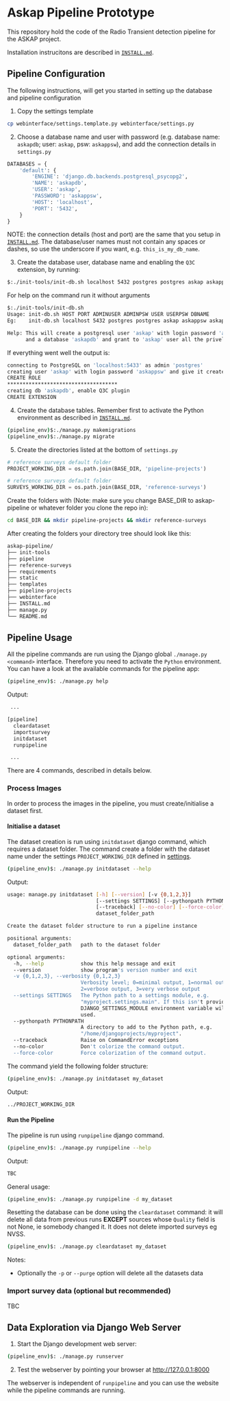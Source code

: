 # Askap Pipeline Prototype
This repository hold the code of the Radio Transient detection pipeline for the ASKAP project.

Installation instrucitons are described in [`INSTALL.md`](./INSTALL.md).

## Pipeline Configuration
The following instructions, will get you started in setting up the database and pipeline configuration
1. Copy the settings template

```bash
cp webinterface/settings.template.py webinterface/settings.py
```

2. Choose a database name and user with password (e.g. database name: `askapdb`; user: `askap`, psw: `askappsw`), and add the connection details in `settings.py`

```Python
DATABASES = {
    'default': {
        'ENGINE': 'django.db.backends.postgresql_psycopg2',
        'NAME': 'askapdb',
        'USER': 'askap',
        'PASSWORD': 'askappsw',
        'HOST': 'localhost',
        'PORT': '5432',
    }
}
```

NOTE: the connection details (host and port) are the same that you setup in [`INSTALL.md`](./INSTALL.md). The database/user names must not contain any spaces or dashes, so use the underscore if you want, e.g. `this_is_my_db_name`.

3. Create the database user, database name and enabling the `Q3C` extension, by running:

```bash
$:./init-tools/init-db.sh localhost 5432 postgres postgres askap askappsw askapdb
```

  For help on the command run it without arguments

```bash
$:./init-tools/init-db.sh
Usage: init-db.sh HOST PORT ADMINUSER ADMINPSW USER USERPSW DBNAME
Eg:    init-db.sh localhost 5432 postgres postgres askap askappsw askapdb

Help: This will create a postgresql user 'askap' with login password 'askappsw'
      and a database 'askapdb' and grant to 'askap' user all the priveleges to 'askapdb'
```

  If everything went well the output is:

```bash
connecting to PostgreSQL on 'localhost:5433' as admin 'postgres'
creating user 'askap' with login password 'askappsw' and give it createdb privileges
CREATE ROLE
************************************
creating db 'askapdb', enable Q3C plugin
CREATE EXTENSION
```

4. Create the database tables. Remember first to activate the Python environment as described in [`INSTALL.md`](./INSTALL.md).

```bash
(pipeline_env)$:./manage.py makemigrations
(pipeline_env)$:./manage.py migrate
```

5. Create the directories listed at the bottom of `settings.py`

```Python
# reference surveys default folder
PROJECT_WORKING_DIR = os.path.join(BASE_DIR, 'pipeline-projects')

# reference surveys default folder
SURVEYS_WORKING_DIR = os.path.join(BASE_DIR, 'reference-surveys')
```

Create the folders with (Note: make sure you change BASE_DIR to askap-pipeline or whatever folder you clone the repo in):

```bash
cd BASE_DIR && mkdir pipeline-projects && mkdir reference-surveys
```

After creating the folders your directory tree should look like this:

```bash
askap-pipeline/
├── init-tools
├── pipeline
├── reference-surveys
├── requirements
├── static
├── templates
├── pipeline-projects
├── webinterface
├── INSTALL.md
├── manage.py
└── README.md
```

## Pipeline Usage
All the pipeline commands are run using the Django global `./manage.py <command>` interface. Therefore you need to activate the `Python` environment. You can have a look at the available commands for the pipeline app:

```bash
(pipeline_env)$: ./manage.py help
```

Output:

```bash
 ...

[pipeline]
  cleardataset
  importsurvey
  initdataset
  runpipeline

 ...
```

There are 4 commands, described in details below.

### Process Images
In order to process the images in the pipeline, you must create/initialise a dataset first.

#### Initialise a dataset
The dataset creation is run using `initdataset` django command, which requires a dataset folder. The command create a folder with the dataset name under the settings
`PROJECT_WORKING_DIR` defined in [settings](./webinterface/settings.template.py).

```bash
(pipeline_env)$: ./manage.py initdataset --help
```

Output:

```bash
usage: manage.py initdataset [-h] [--version] [-v {0,1,2,3}]
                             [--settings SETTINGS] [--pythonpath PYTHONPATH]
                             [--traceback] [--no-color] [--force-color]
                             dataset_folder_path

Create the dataset folder structure to run a pipeline instance

positional arguments:
  dataset_folder_path   path to the dataset folder

optional arguments:
  -h, --help            show this help message and exit
  --version             show program's version number and exit
  -v {0,1,2,3}, --verbosity {0,1,2,3}
                        Verbosity level; 0=minimal output, 1=normal output,
                        2=verbose output, 3=very verbose output
  --settings SETTINGS   The Python path to a settings module, e.g.
                        "myproject.settings.main". If this isn't provided, the
                        DJANGO_SETTINGS_MODULE environment variable will be
                        used.
  --pythonpath PYTHONPATH
                        A directory to add to the Python path, e.g.
                        "/home/djangoprojects/myproject".
  --traceback           Raise on CommandError exceptions
  --no-color            Don't colorize the command output.
  --force-color         Force colorization of the command output.
```

The command yield the following folder structure:

```bash
(pipeline_env)$: ./manage.py initdataset my_dataset
```

Output:

```bash
../PROJECT_WORKING_DIR

```

#### Run the Pipeline
The pipeline is run using `runpipeline` django command.

```bash
(pipeline_env)$: ./manage.py runpipeline --help
```

Output:
```bash
TBC
```

General usage:
```bash
(pipeline_env)$: ./manage.py runpipeline -d my_dataset
```

Resetting the database can be done using the `cleardataset` command: it will delete all data from previous runs __EXCEPT__ sources whose `Quality` field is not None, ie somebody changed it. It does not delete imported surveys eg NVSS.
```bash
(pipeline_env)$: ./manage.py cleardataset my_dataset
```

Notes:
- Optionally the `-p` or `--purge` option will delete all the datasets data

### Import survey data (optional but recommended)
TBC


## Data Exploration via Django Web Server

1. Start the Django development web server:

```bash
(pipeline_env)$: ./manage.py runserver
```

2. Test the webserver by pointing your browser at http://127.0.0.1:8000

The webserver is independent of `runpipeline` and you can use the website while the pipeline commands are running.
